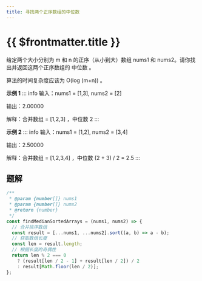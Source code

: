 ```yaml
---
title: 寻找两个正序数组的中位数
---
```


# {{ $frontmatter.title }}

给定两个大小分别为 m 和 n 的正序（从小到大）数组 nums1 和 nums2。请你找出并返回这两个正序数组的 中位数 。

算法的时间复杂度应该为 O(log (m+n)) 。

**示例 1**
::: info
输入：nums1 = [1,3], nums2 = [2]

输出：2.00000

解释：合并数组 = [1,2,3] ，中位数 2
:::

**示例 2**
::: info
输入：nums1 = [1,2], nums2 = [3,4]

输出：2.50000

解释：合并数组 = [1,2,3,4] ，中位数 (2 + 3) / 2 = 2.5
:::

## 题解

```js
/**
 * @param {number[]} nums1
 * @param {number[]} nums2
 * @return {number}
 */
const findMedianSortedArrays = (nums1, nums2) => {
  // 合并排序数组
  const result = [...nums1, ...nums2].sort((a, b) => a - b);
  // 获取数组长度
  const len = result.length;
  // 根据长度的奇偶性
  return len % 2 === 0
    ? (result[len / 2 - 1] + result[len / 2]) / 2
    : result[Math.floor(len / 2)];
};
```
